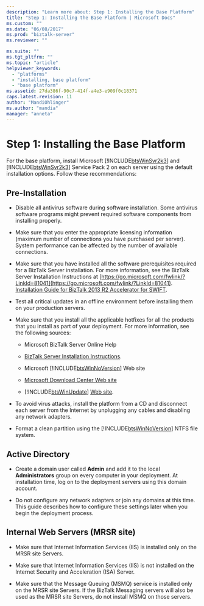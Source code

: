 ```yaml
---
description: "Learn more about: Step 1: Installing the Base Platform"
title: "Step 1: Installing the Base Platform | Microsoft Docs"
ms.custom: ""
ms.date: "06/08/2017"
ms.prod: "biztalk-server"
ms.reviewer: ""

ms.suite: ""
ms.tgt_pltfrm: ""
ms.topic: "article"
helpviewer_keywords:
  - "platforms"
  - "installing, base platform"
  - "base platform"
ms.assetid: 27da386f-90c7-414f-a4e3-e909f0c18371
caps.latest.revision: 11
author: "MandiOhlinger"
ms.author: "mandia"
manager: "anneta"
---
```

# Step 1: Installing the Base Platform
For the base platform, install Microsoft [!INCLUDE[btsWinSvr2k3](../../includes/btswinsvr2k3-md.md)] and [!INCLUDE[btsWinSvr2k3](../../includes/btswinsvr2k3-md.md)] Service Pack 2 on each server using the default installation options. Follow these recommendations:

## Pre-Installation

- Disable all antivirus software during software installation. Some antivirus software programs might prevent required software components from installing properly.

- Make sure that you enter the appropriate licensing information (maximum number of connections you have purchased per server). System performance can be affected by the number of available connections.

- Make sure that you have installed all the software prerequisites required for a BizTalk Server installation. For more information, see the BizTalk Server Installation Instructions at [https://go.microsoft.com/fwlink/?LinkId=81041](https://go.microsoft.com/fwlink/?LinkId=81041). [Installation Guide for BizTalk 2013 R2 Accelerator for SWIFT](https://msdn.microsoft.com/library/d2b4a9f3-baeb-4fbc-9fda-5e4178832cd1).

- Test all critical updates in an offline environment before installing them on your production servers.

- Make sure that you install all the applicable hotfixes for all the products that you install as part of your deployment. For more information, see the following sources:

  - Microsoft BizTalk Server Online Help

  - [BizTalk Server Installation Instructions](https://go.microsoft.com/fwlink/?LinkId=81041).

  - Microsoft [!INCLUDE[btsWinNoVersion](../../includes/btswinnoversion-md.md)] Web site

  - [Microsoft Download Center Web site](https://www.microsoft.com/download)

  - [!INCLUDE[btsWinUpdate](../../includes/btswinupdate-md.md)] [Web site](https://go.microsoft.com/fwlink/?linkid=48687).

- To avoid virus attacks, install the platform from a CD and disconnect each server from the Internet by unplugging any cables and disabling any network adapters.

- Format a clean partition using the [!INCLUDE[btsWinNoVersion](../../includes/btswinnoversion-md.md)] NTFS file system.

## Active Directory

-   Create a domain user called **Admin** and add it to the local **Administrators** group on every computer in your deployment. At installation time, log on to the deployment servers using this domain account.

-   Do not configure any network adapters or join any domains at this time. This guide describes how to configure these settings later when you begin the deployment process.

## Internal Web Servers (MRSR site)

-   Make sure that Internet Information Services (IIS) is installed only on the MRSR site Servers.

-   Make sure that Internet Information Services (IIS) is not installed on the Internet Security and Acceleration (ISA) Server.

-   Make sure that the Message Queuing (MSMQ) service is installed only on the MRSR site Servers. If the BizTalk Messaging servers will also be used as the MRSR site Servers, do not install MSMQ on those servers.
